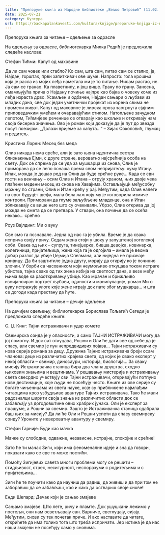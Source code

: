 ```yaml
---
title: "Препоруке књига из Народне библиотеке „Вељко Петровић“ (11.02.)"
date: 2025-07-21
category: Култура
url: https://backapalankavesti.com/kultura/knjige/preporuke-knjiga-iz-narodne-biblioteke-veljko-petrovic-11-02/
---
```


Препорука књига за читање – одељење за одрасле

На одељењу за одрасле, библиотекарка Милка Родић је предложила следеће наслове:

Стефан Тићми: Капут од маховине

Да ли сам човек или стабло? Ко сам, шта сам, питао сам се стално, ја, Најдан, горштак, први запиткивач ове шуме. Напросто: гола крошња која је расла из мојих леђа наметала ми је то питање. Нисам растао, не. Ја сам се гранао. Ка плаветнилу, и још више. Грану по грану. Заносна, омамљујућа прича о Најдану почиње најпре као бајка о човеку коме из леђа израста дрво. Усамљен и одбачен, Најдан сањари о љубави из младих дана, све док један уметнички пројекат из корена свима не промени живот. Капут од маховине је лирска проза заогрнута сјајним приповедачким умећем и очаравајућим стилом. Натопљене зачудном лепотом, Тићмијеве реченице се отварају као шкољке и откривају нам своја бисерна значења. Ово је роман који доказује да је пут до звезда посут поезијом. „Долази вријеме за капута…“ – Зијах Соколовић, глумац и редитељ.

Кристина Лорен: Месец без меда

Олив никада нема среће, али је зато њена идентична сестра близнакиња Ејми, с друге стране, вероватно најсрећнија особа на свету. Док се спрема да се уда за мушкарца из снова, Олив је приморана да се лепо понаша према свом непријатељу: куму Итану. Ипак, можда је дошао ред на Олив да буде срећне руке… Када се сви гости на венчању – осим Олив и Итана – отрују храном, њих двоје чека плаћени медени месец из снова на Хавајима. Остављајуц́и међусобну мржњу по страни, Олив и Итан крећу у рај. Међутим, када Олив налети на свог будуц́ег шефа, мала бела лаж коју му је изговорила измиче контроли. Приморани да глуме заљубљене младенце, она и Итан зближавају се више него што су очекивали. Убрзо, Олив открива да јој можда не смета да се претвара. У ствари, она почиње да се осећа некако… срећно

Роуз Вајлдинг: Ми о вуку

Све смо га познавале. Једна од нас га је убила. Време је да свака исприча своју причу. Седам жена стоји у шоку у запуштеној хотелској соби. Свака од њих – супруга, тинејџерка, бивша девојка, новинарка, колегиница, пријатељица, жена која га је одгојила – имала је веома добар разлог да убије Џејмија Спелмана, али ниједна не признаје кривицу. Да би заштитиле једна другу, морају да открију ко је починио злочин. У борби са часовником који неумољиво откуцава током истраге убиства, тајна сваке од тих жена избија на светлост дана, а везе међу њима воде ка разоткривању убице. Као мрачан и брижљиво изнијансиран портрет љубави, оданости и манипулације, роман Ми о вуку истражује улоге које жене играју док пате због мушкарца… и шта се догоди када престану да ћуте.

Препорука књига за читање – дечије одељење

На дечијем одељењу, библиотекарка Борислава Тољагић Сегеди је предложила следеће књиге:

С. Џ. Кинг: Тајни истраживачи и удар комете

Свемирска сонда је у опасности, а само ТАЈНИ ИСТРАЖИВАЧИ могу да јој помогну. И док сат откуцава, Рошни и Оли ће дати све од себе да је спасу, али свемир је пун непредвидивих појава… Тајни истраживачи су нова серија романа за децу. Дружина Тајних истраживача броји осам чланова: деце из различитих крајева света, од којих је свако експерт у некој области – свемир, диносаури, историја, биологија… За сваку мисију Истраживачка станица бира два члана друштва, сходно њиховим знањима и вештинама. У решавању мистерија и истраживању света свесрдно учествују сви Тајни истраживачи, откривајући потпуно нове дестинације, које људи не посећују често. Књиге из ове серије су богате чињеницама из света науке, које су приближене најмлађим читаоцима кроз узбудљиве авантуре Тајних истраживача. Тако ће мали радозналци ширити своја знања из различитих области док се забављају уз догодовштине ових храбрих јунака. Оли је експерт за прашуме, а Рошни за свемир. Зашто је Истраживачка станица одабрала баш њих за мисију? Да ли ће Оли и Рошни успети да спасу свемирску сонду? Уроните у невероватну авантуру у свемиру.

Стефан Гарније: Буди као мачка

Мачке су слободне, одважне, независне, истрајне, спокојне и срећне!

Зато ће ти мачак Зиги, који има феноменалне идеје и зна да говори, показати како се све то може постићи.

Помоћу Зигијевих савета многи проблеми могу се решити – стидљивост, стрес, несигурност, неспоразуми с родитељима и с пријатељима…

Зиги ће те поучити како да научиш да радиш, да живиш и да при том не заборавиш да се забављаш, као и како да оствариш своје снове!

Енди Шепард: Дечак који је сањао змајеве

Сањамо змајеве. Што лете, ричу и пламте. Док ушушкани лежимо у постељи, они нам осветљавају сан. Варниче, светлуцају, сијају. Међутим, снови су тек почетак приче. И ако наставите да читате, открићете да има толико тога што треба испричати. Јер истина је да нас наши змајеви не посећују само у сновима.
